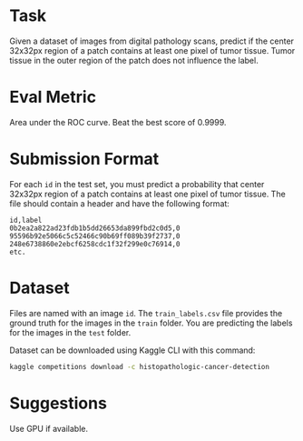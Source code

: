 # Task

Given a dataset of images from digital pathology scans, predict if the center 32x32px region of a patch contains at least one pixel of tumor tissue. Tumor tissue in the outer region of the patch does not influence the label. 

# Eval Metric

Area under the ROC curve. Beat the best score of 0.9999.

# Submission Format

For each `id` in the test set, you must predict a probability that center 32x32px region of a patch contains at least one pixel of tumor tissue. The file should contain a header and have the following format:

```
id,label
0b2ea2a822ad23fdb1b5dd26653da899fbd2c0d5,0
95596b92e5066c5c52466c90b69ff089b39f2737,0
248e6738860e2ebcf6258cdc1f32f299e0c76914,0
etc.
```

# Dataset

Files are named with an image `id`. The `train_labels.csv` file provides the ground truth for the images in the `train` folder. You are predicting the labels for the images in the `test` folder.

Dataset can be downloaded using Kaggle CLI with this command:
```bash
kaggle competitions download -c histopathologic-cancer-detection
```

# Suggestions
Use GPU if available.